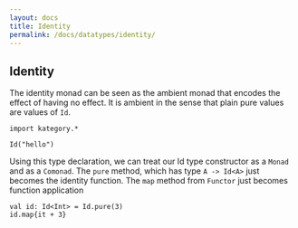 ```yaml
---
layout: docs
title: Identity
permalink: /docs/datatypes/identity/
---
```


## Identity

The identity monad can be seen as the ambient monad that encodes the effect of having no effect. 
It is ambient in the sense that plain pure values are values of `Id`.

```kotlin:ank
import kategory.*

Id("hello")
```

Using this type declaration, we can treat our Id type constructor as a `Monad` and as a `Comonad`. 
The `pure` method, which has type `A -> Id<A>` just becomes the identity function. The `map` method 
from `Functor` just becomes function application

```kotlin:ank
val id: Id<Int> = Id.pure(3)
id.map{it + 3}
```


